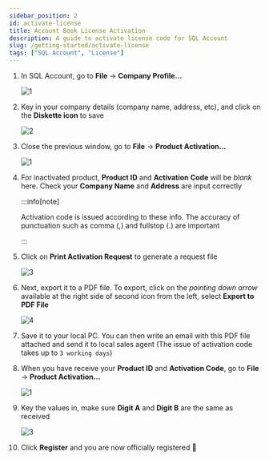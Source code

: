 ```yaml
---
sidebar_position: 2
id: activate-license
title: Account Book License Activation
description: A guide to activate license code for SQL Account
slug: /getting-started/activate-license
tags: ["SQL Account", "License"]
---
```


1. In SQL Account, go to **File** -> **Company Profile...**

   ![1](/img/activate-license/1.png)

2. Key in your company details (company name, address, etc), and click on the **Diskette icon** to save

   ![2](/img/activate-license/2.png)

3. Close the previous window, go to **File** -> **Product Activation...**

   ![1](/img/activate-license/1.png)

4. For inactivated product, **Product ID** and **Activation Code** will be *blank* here. Check your **Company Name** and **Address** are input correctly

   :::info[note]

   Activation code is issued according to these info. The accuracy of punctuation such as comma (,) and fullstop (.) are important

   :::

5. Click on **Print Activation Request** to generate a request file

   ![3](/img/activate-license/3.png)

6. Next, export it to a PDF file. To export, click on the  *pointing down arrow* available at the right side of second icon from the left, select **Export to PDF File**

   ![4](/img/activate-license/4.png)

7. Save it to your local PC. You can then write an email with this PDF file attached and send it to local sales agent (The issue of activation code takes up to `3 working days`)

8. When you have receive your **Product ID** and **Activation Code**, go to **File** -> **Product Activation...**

   ![1](/img/activate-license/1.png)

9. Key the values in, make sure **Digit A** and **Digit B** are the same as received

   ![3](/img/activate-license/3.png)

10. Click **Register** and you are now officially registered 🥳
